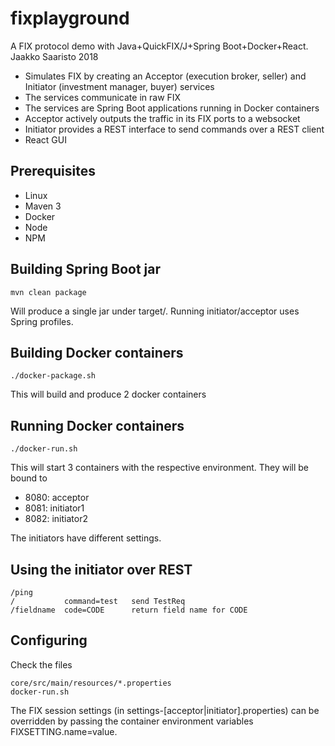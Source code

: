 # fixplayground

A FIX protocol demo with Java+QuickFIX/J+Spring Boot+Docker+React. Jaakko Saaristo 2018

- Simulates FIX by creating an Acceptor (execution broker, seller) and Initiator (investment manager, buyer) services
- The services communicate in raw FIX
- The services are Spring Boot applications running in Docker containers
- Acceptor actively outputs the traffic in its FIX ports to a websocket
- Initiator provides a REST interface to send commands over a REST client
- React GUI

## Prerequisites

- Linux
- Maven 3
- Docker
- Node
- NPM
 
## Building Spring Boot jar

    mvn clean package

Will produce a single jar under target/. Running initiator/acceptor uses Spring profiles.

## Building Docker containers

    ./docker-package.sh

This will build and produce 2 docker containers

## Running Docker containers

    ./docker-run.sh

This will start 3 containers with the respective environment. They will be bound to
- 8080: acceptor
- 8081: initiator1
- 8082: initiator2

The initiators have different settings.

## Using the initiator over REST

    /ping
    /           command=test   send TestReq
    /fieldname  code=CODE      return field name for CODE

## Configuring

Check the files

    core/src/main/resources/*.properties 
    docker-run.sh

The FIX session settings (in settings-[acceptor|initiator].properties) can be overridden by passing the container environment variables FIXSETTING.name=value.
